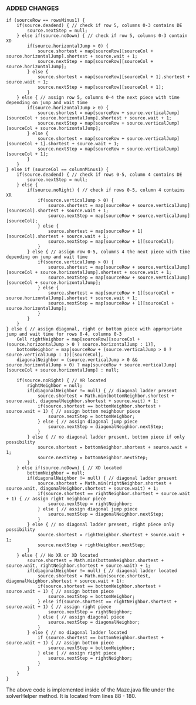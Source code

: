 ### ADDED CHANGES

    if (sourceRow == rowsMinus1) {
        if(source.deadend) { // check if row 5, columns 0-3 contains DE
            source.nextStep = null;
        } else if(source.noDown) { // check if row 5, columns 0-3 contain XD
            if(source.horizontalJump > 0) {
                source.shortest = map[sourceRow][sourceCol + source.horizontalJump].shortest + source.wait + 1;
                source.nextStep = map[sourceRow][sourceCol + source.horizontalJump];
            } else {
                source.shortest = map[sourceRow][sourceCol + 1].shortest + source.wait + 1;
                source.nextStep = map[sourceRow][sourceCol + 1];
            }
        } else { // assign row 5, columns 0-4 the next piece with time depending on jump and wait time
            if(source.horizontalJump > 0) {
                source.shortest = map[sourceRow + source.verticalJump][sourceCol + source.horizontalJump].shortest + source.wait + 1;
                source.nextStep = map[sourceRow + source.verticalJump][sourceCol + source.horizontalJump];
            } else {
                source.shortest = map[sourceRow + source.verticalJump][sourceCol + 1].shortest + source.wait + 1;
                source.nextStep = map[sourceRow + source.verticalJump][sourceCol + 1];
            }
        }
    } else if (sourceCol == columnMinus1) {
        if(source.deadend) { // check if rows 0-5, column 4 contains DE
            source.nextStep = null;
        } else {
            if(source.noRight) { // check if rows 0-5, column 4 contains XR
                if(source.verticalJump > 0) {
                    source.shortest = map[sourceRow + source.verticalJump][sourceCol].shortest + source.wait + 1;
                    source.nextStep = map[sourceRow + source.verticalJump][sourceCol];
                } else {
                    source.shortest = map[sourceRow + 1][sourceCol].shortest + source.wait + 1;
                    source.nextStep = map[sourceRow + 1][sourceCol];
                }
            } else { // assign row 0-5, columns 4 the next piece with time depending on jump and wait time
                if(source.verticalJump > 0) {
                    source.shortest = map[sourceRow + source.verticalJump][sourceCol + source.horizontalJump].shortest + source.wait + 1;
                    source.nextStep = map[sourceRow + source.verticalJump][sourceCol + source.horizontalJump];
                } else {
                    source.shortest = map[sourceRow + 1][sourceCol + source.horizontalJump].shortest + source.wait + 1;
                    source.nextStep = map[sourceRow + 1][sourceCol + source.horizontalJump];
                }
            }
        }
    } else { // assign diagonal, right or bottom piece with appropriate jump and wait time for rows 0-4, columns 0-3
        Cell rightNeighbor = map[sourceRow][sourceCol + (source.horizontalJump > 0 ? source.horizontalJump : 1)],
        bottomNeighbor = map[sourceRow + (source.verticalJump > 0 ? source.verticalJump : 1)][sourceCol],
        diagonalNeighbor = (source.verticalJump > 0 && source.horizontalJump > 0) ? map[sourceRow + source.verticalJump][sourceCol + source.horizontalJump] : null;

        if(source.noRight) { // XR located
            rightNeighbor = null;
            if(diagonalNeighbor != null) { // diagonal ladder present
                source.shortest = Math.min(bottomNeighbor.shortest + source.wait, diagonalNeighbor.shortest + source.wait) + 1;
                if(source.shortest == bottomNeighbor.shortest + source.wait + 1) { // assign bottom neighbour piece
                    source.nextStep = bottomNeighbor;
                } else { // assign diagonal jump piece 
                    source.nextStep = diagonalNeighbor.nextStep; 
                }
            } else { // no diagonal ladder present, bottom piece if only possibility
                source.shortest = bottomNeighbor.shortest + source.wait + 1;
                source.nextStep = bottomNeighbor.nextStep;
            }
        } else if(source.noDown) { // XD located
            bottomNeighbor = null;
            if(diagonalNeighbor != null) { // diagonal ladder present
                source.shortest = Math.min(rightNeighbor.shortest + source.wait, diagonalNeighbor.shortest + source.wait) + 1;
                if(source.shortest == rightNeighbor.shortest + source.wait + 1) { // assign right neighbour piece
                    source.nextStep = rightNeighbor;
                } else { // assign diagonal jump piece
                    source.nextStep = diagonalNeighbor.nextStep;
                }
            } else { // no diagonal ladder present, right piece only possibility
                source.shortest = rightNeighbor.shortest + source.wait + 1;
                source.nextStep = rightNeighbor.nextStep;
            }
        } else { // No XR or XD located
            source.shortest = Math.min(bottomNeighbor.shortest + source.wait, rightNeighbor.shortest + source.wait) + 1;
            if(diagonalNeighbor != null) { // diagonal ladder located
                source.shortest = Math.min(source.shortest, diagonalNeighbor.shortest + source.wait + 1);
                if(source.shortest == bottomNeighbor.shortest + source.wait + 1) { // assign bottom piece
                    source.nextStep = bottomNeighbor;
                } else if(source.shortest == rightNeighbor.shortest + source.wait + 1) { // assign right piece
                    source.nextStep = rightNeighbor;
                } else { // assign diagonal piece
                    source.nextStep = diagonalNeighbor;
                }
            } else { // no diagonal ladder located
                if (source.shortest == bottomNeighbor.shortest + source.wait + 1) { // assign bottom piece
                    source.nextStep = bottomNeighbor;
                } else { // assign right piece
                    source.nextStep = rightNeighbor;
                }
            }
        }
    }

The above code is implemented inside of the Maze.java file under the solverHelper method. It is located from lines 88 - 180.